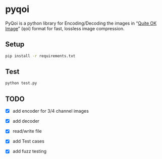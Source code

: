 # pyqoi
PyQoi is a python library for Encoding/Decoding the images in  “[Quite OK Image](https://github.com/phoboslab/qoi)” (qoi) format for fast, lossless image compression.

## Setup

 ```bash
 pip install -r requirements.txt
 ```

## Test

 ```bash
 python test.py
 ```

## TODO

- [x] add encoder for 3/4 channel images
- [x] add decoder
- [x] read/write file
- [x] add Test cases 
- [x] add fuzz testing

